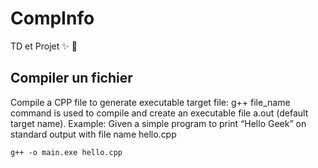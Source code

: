 # CompInfo
TD et Projet :sparkles: :rocket:

## Compiler un fichier

Compile a CPP file to generate executable target file: g++ file_name command is used to compile and create an executable file a.out (default target name).
Example: Given a simple program to print “Hello Geek” on standard output with file name hello.cpp

```
g++ -o main.exe hello.cpp
```
